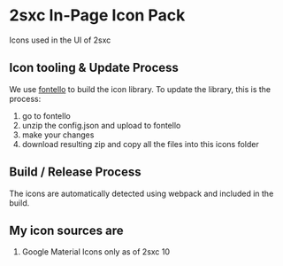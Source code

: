 # 2sxc In-Page Icon Pack

Icons used in the UI of 2sxc

## Icon tooling & Update Process

We use [fontello](http://www.fontello.com) to build the icon library. To update the library, this is the process:

1. go to fontello
1. unzip the config.json and upload to fontello
1. make your changes
1. download resulting zip and copy all the files into this icons folder

## Build / Release Process

The icons are automatically detected using webpack and included in the build.

## My icon sources are

1. Google Material Icons only as of 2sxc 10

